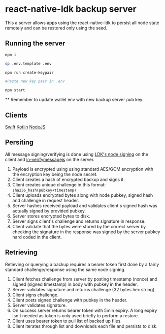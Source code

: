 # react-native-ldk backup server

This a server allows apps using the react-native-ldk to persist all node state remotely and can be restored only using the seed.

## Running the server
``` bash
npm i

cp .env.template .env

npm run create-keypair

#Paste new key pair in .env

npm start
```
** Remember to update wallet env with new backup server pub key

## Clients
[Swift](https://github.com/synonymdev/react-native-ldk/blob/master/lib/ios/Classes/BackupClient.swift)
[Kotlin](https://github.com/synonymdev/react-native-ldk/blob/master/lib/android/src/main/java/com/reactnativeldk/classes/BackupClient.kt)
[NodeJS](https://github.com/synonymdev/react-native-ldk/blob/master/backup-server/src/test.js)

## Persiting
All message signing/verifying is done using [LDK's node signing](https://docs.rs/lightning/latest/lightning/util/message_signing/fn.sign.html) on the client and [ln-verifymessagejs](https://github.com/SeverinAlexB/ln-verifymessagejs) on the server.

1. Payload is encrypted using using standard AES/GCM encryption with the encryption key being the node secret.
2. Client creates a hash of encrypted backup and signs it.
3. Client creates unique challenge in this format: `sha256_hash(pubkey+timestamp)`
4. Client uploads encrypted bytes along with node pubkey, signed hash and challenge in request header.
5. Server hashes received payload and validates client's signed hash was actually signed by provided pubkey.
6. Server stores encrypted bytes to disk.
7. Server signs client's challenge and returns signature in response.
8. Client validate that the bytes were stored by the correct server by checking the signature in the response was signed by the server pubkey hard coded in the client.

## Retrieving
Retieving or querying a backup requires a bearer token first done by a fairly standard challenge/response using the same node signing.

1. Client fetches challenge from server by posting timestamp (nonce) and signed (signed timestamp) in body with pubkey in the header.
2. Server validates signature and returns challenge (32 bytes hex string).
3. Client signs challenge.
4. Client posts signed challenge with pubkey in the header.
5. Server validates signature.
6. On success server returns bearer token with 5min expiry. A long expiry isn't needed as token is only used briefly to perform a restore.
7. Client uses bearer token to pull list of backed up files.
8. Client iterates through list and downloads each file and persists to disk.

